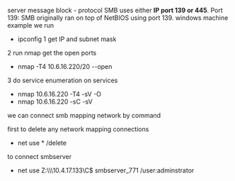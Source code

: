 server message block -  protocol
SMB uses either **IP port 139 or 445**. Port 139: SMB originally ran on top of NetBIOS using port 139.
windows machine example 
we run
- ipconfig 
1 get IP and subnet mask 

2 run nmap get the open ports 
- nmap -T4 10.6.16.220/20 --open 

3 do service enumeration on services 
- nmap 10.6.16.220 -T4 -sV -O 
- nmap 10.6.16.220 -sC -sV 

we can connect smb mapping network by command 

first to delete any network mapping connections 

- net use * /delete 

to connect smbserver  

- net use Z:\\\\\10.4.17.133\\C$ smbserver_771 /user:adminstrator 

